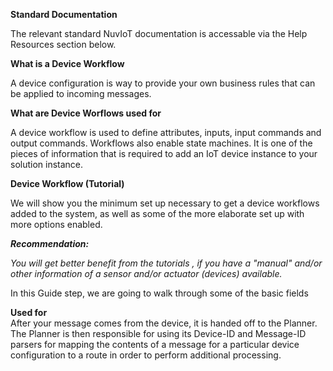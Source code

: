  
**Standard Documentation**

The relevant standard NuvIoT documentation is accessable via the Help Resources section below.

**What is a Device Workflow**

A device configuration is way to provide your own business rules that can be applied to incoming messages.  
  
**What are Device Worflows used for**

A device workflow is used to define attributes, inputs, input commands and output commands. Workflows also enable state machines. It is one of the pieces of information that is required to add an IoT device instance to your solution instance.

**Device Workflow (Tutorial)**

We will show you the minimum set up necessary to get a device workflows added to the system, as well as some of the more elaborate set up with more options enabled.

**_Recommendation:_**

_You will get better benefit from the tutorials , if you have a "manual" and/or other information of a sensor and/or actuator (devices) available._

In this Guide step, we are going to walk through some of the basic fields

**Used for**  
After your message comes from the device, it is handed off to the Planner. The Planner is then responsible for using its Device-ID and Message-ID parsers for mapping the contents of a message for a particular device configuration to a route in order to perform additional processing.

